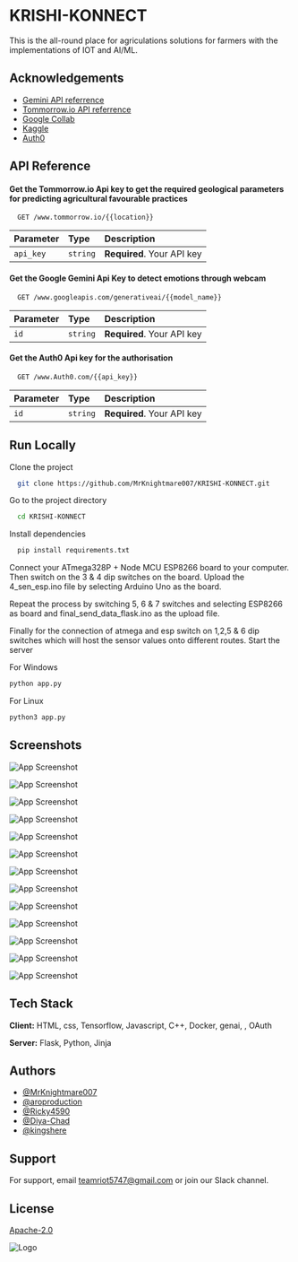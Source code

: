 
# KRISHI-KONNECT

This is the all-round place for agriculations solutions for farmers with the implementations of IOT and AI/ML.




## Acknowledgements

- [Gemini API referrence](https://gemini.google.com/app)
- [Tommorrow.io API referrence](https://tommorrow.io/)
- [Google Collab](https://colab.research.google.com/drive/1wopAvVxoW_YRcwVDt7JTF0R6takTNEZV#scrollTo=ajfQ5iRe2fAd)
- [Kaggle](https://www.kaggle.com/)
- [Auth0](https://www.Auth0.com/)


## API Reference

#### Get the Tommorrow.io Api key to get the required geological parameters for predicting agricultural favourable practices

```http
  GET /www.tommorrow.io/{{location}}
```

| Parameter | Type     | Description                |
| :-------- | :------- | :------------------------- |
| `api_key` | `string` | **Required**. Your API key |

#### Get the Google Gemini Api Key to detect emotions through webcam

```http
  GET /www.googleapis.com/generativeai/{{model_name}}
```

| Parameter | Type     | Description                       |
| :-------- | :------- | :-------------------------------- |
| `id`      | `string` | **Required**. Your API key |

#### Get the Auth0 Api key for the authorisation

```http
  GET /www.Auth0.com/{{api_key}}
```

| Parameter | Type     | Description                       |
| :-------- | :------- | :-------------------------------- |
| `id`      | `string` | **Required**. Your API key |


## Run Locally

Clone the project

```bash
  git clone https://github.com/MrKnightmare007/KRISHI-KONNECT.git
```

Go to the project directory

```bash
  cd KRISHI-KONNECT
```

Install dependencies

```bash
  pip install requirements.txt
```
Connect your ATmega328P + Node MCU ESP8266 board to your computer. Then switch on the 3 & 4 dip switches on the board. Upload the 4_sen_esp.ino file by selecting Arduino Uno as the board.

Repeat the process by switching 5, 6 & 7 switches and selecting ESP8266 as board and final_send_data_flask.ino as the upload file.

Finally for the connection of atmega and esp switch on 1,2,5 & 6 dip switches which will host the sensor values onto different routes.
Start the server

For Windows
```python
python app.py
```
For Linux
```python
python3 app.py
```


## Screenshots

![App Screenshot](https://i.ibb.co/FJPCNkK/Screenshot-2024-04-05-145032.png)

![App Screenshot](https://i.ibb.co/3fYzTKk/Screenshot-2024-04-05-145056.png)

![App Screenshot](https://i.ibb.co/wdp2JRN/Screenshot-2024-04-05-145123.png)

![App Screenshot](https://i.ibb.co/HzZbpTk/Screenshot-2024-04-05-145137.png)

![App Screenshot](https://i.ibb.co/5WNTZft/84bdb1e7-18dc-4dfd-9774-74ff2208b0be.png)

![App Screenshot](https://i.ibb.co/dtZSBcH/Screenshot-2024-04-05-145158.png)

![App Screenshot](https://i.ibb.co/VQsZJbp/Screenshot-2024-04-05-145211.png)

![App Screenshot](https://i.ibb.co/nLBk599/Screenshot-2024-04-05-145225.png)

![App Screenshot](https://i.ibb.co/hV1WSgB/Screenshot-2024-04-05-145237.png)

![App Screenshot](https://i.ibb.co/LRPJk1r/Screenshot-2024-04-05-145315.png)

![App Screenshot](https://i.ibb.co/z6RksYy/Screenshot-2024-04-05-145551.png)

![App Screenshot](https://i.ibb.co/RBxpHLH/1a3ab6b3-ae5e-44ad-8226-2a0f00f71f3a.png)

![App Screenshot](https://i.ibb.co/XJzdckv/dc5abd71-72fd-4d98-9aa5-c3074217969b.png)


## Tech Stack

**Client:** HTML, css, Tensorflow, Javascript, C++, Docker, genai,
, OAuth

**Server:** Flask, Python, Jinja


## Authors

- [@MrKnightmare007](https://github.com/MrKnightmare007)
- [@aroproduction](https://github.com/aroproduction)
- [@Ricky4590](https://github.com/Ricky4590)
- [@Diya-Chad](https://github.com/Diya-Chad)
- [@kingshere](https://github.com/kingshere)


## Support

For support, email teamriot5747@gmail.com or join our Slack channel.


## License

[Apache-2.0](http://www.apache.org/licenses/)


![Logo](https://i.ibb.co/jTDNbNH/Picsart-24-02-02-11-18-54-134.png)

